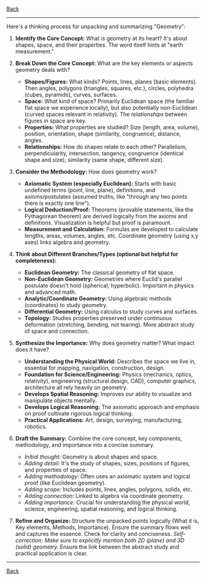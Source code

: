 [Back](README.md)

---

Here's a thinking process for unpacking and summarizing "Geometry":

1.  **Identify the Core Concept:** What *is* geometry at its heart? It's about shapes, space, and their properties. The word itself hints at "earth measurement."

2.  **Break Down the Core Concept:** What are the key elements or aspects geometry deals with?
    *   **Shapes/Figures:** What kinds? Points, lines, planes (basic elements). Then angles, polygons (triangles, squares, etc.), circles, polyhedra (cubes, pyramids), curves, surfaces.
    *   **Space:** What kind of space? Primarily Euclidean space (the familiar flat space we experience locally), but also potentially non-Euclidean (curved spaces relevant in relativity). The *relationships* between figures *in* space are key.
    *   **Properties:** What properties are studied? Size (length, area, volume), position, orientation, shape (similarity, congruence), distance, angles.
    *   **Relationships:** How do shapes relate to each other? Parallelism, perpendicularity, intersection, tangency, congruence (identical shape and size), similarity (same shape, different size).

3.  **Consider the Methodology:** How does geometry work?
    *   **Axiomatic System (especially Euclidean):** Starts with basic undefined terms (point, line, plane), definitions, and axioms/postulates (assumed truths, like "through any two points there is exactly one line").
    *   **Logical Deduction/Proof:** Theorems (provable statements, like the Pythagorean theorem) are derived logically from the axioms and definitions. Visualization is helpful but proof is paramount.
    *   **Measurement and Calculation:** Formulas are developed to calculate lengths, areas, volumes, angles, etc. Coordinate geometry (using x,y axes) links algebra and geometry.

4.  **Think about Different Branches/Types (optional but helpful for completeness):**
    *   **Euclidean Geometry:** The classical geometry of flat space.
    *   **Non-Euclidean Geometry:** Geometries where Euclid's parallel postulate doesn't hold (spherical, hyperbolic). Important in physics and advanced math.
    *   **Analytic/Coordinate Geometry:** Using algebraic methods (coordinates) to study geometry.
    *   **Differential Geometry:** Using calculus to study curves and surfaces.
    *   **Topology:** Studies properties preserved under continuous deformation (stretching, bending, not tearing). More abstract study of space and connection.

5.  **Synthesize the Importance:** Why does geometry matter? What impact does it have?
    *   **Understanding the Physical World:** Describes the space we live in, essential for mapping, navigation, construction, design.
    *   **Foundation for Science/Engineering:** Physics (mechanics, optics, relativity), engineering (structural design, CAD), computer graphics, architecture all rely heavily on geometry.
    *   **Develops Spatial Reasoning:** Improves our ability to visualize and manipulate objects mentally.
    *   **Develops Logical Reasoning:** The axiomatic approach and emphasis on proof cultivate rigorous logical thinking.
    *   **Practical Applications:** Art, design, surveying, manufacturing, robotics.

6.  **Draft the Summary:** Combine the core concept, key components, methodology, and importance into a concise summary.

    *   *Initial thought:* Geometry is about shapes and space.
    *   *Adding detail:* It's the study of shapes, sizes, positions of figures, and properties of space.
    *   *Adding methodology:* Often uses an axiomatic system and logical proof (like Euclidean geometry).
    *   *Adding scope:* Includes points, lines, angles, polygons, solids, etc.
    *   *Adding connection:* Linked to algebra via coordinate geometry.
    *   *Adding importance:* Crucial for understanding the physical world, science, engineering, spatial reasoning, and logical thinking.

7.  **Refine and Organize:** Structure the unpacked points logically (What it is, Key elements, Methods, Importance). Ensure the summary flows well and captures the essence. Check for clarity and conciseness. *Self-correction: Make sure to explicitly mention both 2D (plane) and 3D (solid) geometry.* Ensure the link between the abstract study and practical application is clear.

---

[Back](README.md)
